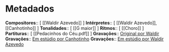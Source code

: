 # Metadados

**Compositores**:: [ [[Waldir Azevedo]] ]
**Intérpretes**:: [ [[Waldir Azevedo]], [[Canhotinho]] ]
**Tonalidades**:: [ [[G maior]] ]
**Ritmos**:: [ [[Choro]] ]
**Partituras**:: [ [[Pedacinhos do Céu.pdf]] ]
**Gravações**:: [Original por Waldir](https://www.youtube.com/watch?v=Z7ZLAONdP2g&ab_channel=WaldirAzevedo-Topic)
**Gravações**:: [Em estúdio por Canhotinho](https://www.youtube.com/watch?v=ZVjQOpcZOqc)
**Gravações**:: [Em estúdio por Waldir Azevedo](https://www.youtube.com/watch?v=YmVSTnmpAJU&ab_channel=Canhotinho-Topic)